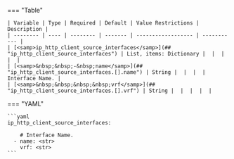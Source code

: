 <!--
  ~ Copyright (c) 2024 Arista Networks, Inc.
  ~ Use of this source code is governed by the Apache License 2.0
  ~ that can be found in the LICENSE file.
  -->
=== "Table"

    | Variable | Type | Required | Default | Value Restrictions | Description |
    | -------- | ---- | -------- | ------- | ------------------ | ----------- |
    | [<samp>ip_http_client_source_interfaces</samp>](## "ip_http_client_source_interfaces") | List, items: Dictionary |  |  |  |  |
    | [<samp>&nbsp;&nbsp;-&nbsp;name</samp>](## "ip_http_client_source_interfaces.[].name") | String |  |  |  | Interface Name. |
    | [<samp>&nbsp;&nbsp;&nbsp;&nbsp;vrf</samp>](## "ip_http_client_source_interfaces.[].vrf") | String |  |  |  |  |

=== "YAML"

    ```yaml
    ip_http_client_source_interfaces:

        # Interface Name.
      - name: <str>
        vrf: <str>
    ```
